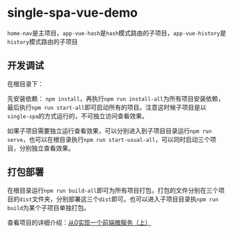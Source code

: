 # single-spa-vue-demo

`home-nav`是主项目，`app-vue-hash`是`hash`模式路由的子项目，`app-vue-history`是`history`模式路由的子项目

## 开发调试

在根目录下：

先安装依赖： `npm install`，再执行`npm run install-all`为所有项目安装依赖，最后执行`npm run start-all`即可启动所有的项目。注意这时候子项目是以`single-spa`的方式运行的，不可独立访问查看效果。

如果子项目需要独立运行查看效果，可以分别进入到子项目目录运行`npm run serve`，也可以在根目录执行`npm run start-usual-all`，可以同时启动三个项目，分别独立查看效果。

## 打包部署

在根目录运行`npm run build-all`即可为所有项目打包，打包的文件分别在三个项目的`dist`文件夹，分别部署这三个`dist`即可。也可以进入子项目目录执`npm run build`为某个子项目单独打包。

查看项目的详细介绍：[从0实现一个前端微服务（上）](https://juejin.im/post/5e1c0fc7f265da3e413f4fe4)